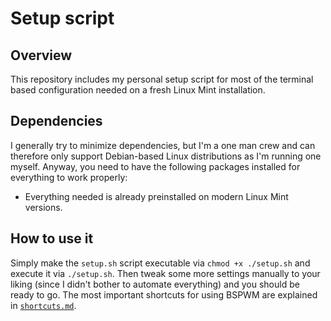 # Setup script

## Overview

This repository includes my personal setup script for most of the terminal based configuration needed on a fresh Linux Mint installation.

## Dependencies

I generally try to minimize dependencies, but I'm a one man crew and can therefore only support Debian-based Linux distributions as I'm running one myself. Anyway, you need to have the following packages installed for everything to work properly:

- Everything needed is already preinstalled on modern Linux Mint versions.

## How to use it

Simply make the `setup.sh` script executable via `chmod +x ./setup.sh` and execute it via `./setup.sh`. Then tweak some more settings manually to your liking (since I didn't bother to automate everything) and you should be ready to go. The most important shortcuts for using BSPWM are explained in [`shortcuts.md`](shortcuts.md).

